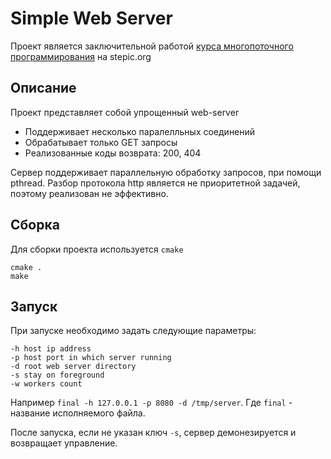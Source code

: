 # Simple Web Server

Проект является заключительной работой [курса многопоточного программирования](https://stepic.org/course/%D0%9C%D0%BD%D0%BE%D0%B3%D0%BE%D0%BF%D0%BE%D1%82%D0%BE%D1%87%D0%BD%D0%BE%D0%B5-%D0%BF%D1%80%D0%BE%D0%B3%D1%80%D0%B0%D0%BC%D0%BC%D0%B8%D1%80%D0%BE%D0%B2%D0%B0%D0%BD%D0%B8%D0%B5-%D0%BD%D0%B0-%D0%A1%D0%A1++-149) на stepic.org
## Описание
Проект представляет собой упрощенный web-server

- Поддерживает несколько паралелльных соединений
- Обрабатывает только GET запросы
- Реализованные коды возврата: 200, 404

Сервер поддерживает параллельную обработку запросов, при помощи pthread.
Разбор протокола http является не приоритетной задачей, поэтому реализован не эффективно.

## Сборка
Для сборки проекта используется `cmake`
```
cmake .
make
```
## Запуск
При запуске необходимо задать следующие параметры:
```
-h host ip address
-p host port in which server running
-d root web server directory
-s stay on foreground
-w workers count
```
Например `final -h 127.0.0.1 -p 8080 -d /tmp/server`.
Где `final` - название исполняемого файла.

После запуска, если не указан ключ `-s`, сервер демонезируется и возвращает управление.

